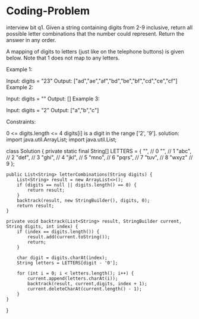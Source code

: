 # Coding-Problem
interview bit 
q1. Given a string containing digits from 2-9 inclusive, return all possible letter combinations that the number could represent. Return the answer in any order.

A mapping of digits to letters (just like on the telephone buttons) is given below. Note that 1 does not map to any letters.


 

Example 1:

Input: digits = "23"
Output: ["ad","ae","af","bd","be","bf","cd","ce","cf"]
Example 2:

Input: digits = ""
Output: []
Example 3:

Input: digits = "2"
Output: ["a","b","c"]
 

Constraints:

0 <= digits.length <= 4
digits[i] is a digit in the range ['2', '9'].
solution:
import java.util.ArrayList;
import java.util.List;

class Solution {
    private static final String[] LETTERS = {
        "",     // 0
        "",     // 1
        "abc",  // 2
        "def",  // 3
        "ghi",  // 4
        "jkl",  // 5
        "mno",  // 6
        "pqrs", // 7
        "tuv",  // 8
        "wxyz"  // 9
    };
    
    public List<String> letterCombinations(String digits) {
        List<String> result = new ArrayList<>();
        if (digits == null || digits.length() == 0) {
            return result;
        }
        backtrack(result, new StringBuilder(), digits, 0);
        return result;
    }
    
    private void backtrack(List<String> result, StringBuilder current, String digits, int index) {
        if (index == digits.length()) {
            result.add(current.toString());
            return;
        }
        
        char digit = digits.charAt(index);
        String letters = LETTERS[digit - '0'];
        
        for (int i = 0; i < letters.length(); i++) {
            current.append(letters.charAt(i));
            backtrack(result, current,digits, index + 1);
            current.deleteCharAt(current.length() - 1);
        }
    }
}
